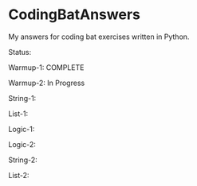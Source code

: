# CodingBatAnswers
My answers for coding bat exercises written in Python.

Status:

Warmup-1: COMPLETE

Warmup-2: In Progress

String-1:

List-1:

Logic-1:

Logic-2:

String-2:

List-2:
